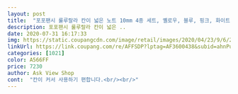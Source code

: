 ```yaml
---
layout: post 
title:  "포포팬시 룰루랄라 칸이 넓은 노트 10mm 4종 세트, 옐로우, 블루, 핑크, 화이트, 1세트" 
description: 포포팬시 룰루랄라 칸이 넓은 ..
date: 2020-07-31 16:17:33 
img: https://static.coupangcdn.com/image/retail/images/2020/04/23/9/6/2fecc829-dd1d-42db-b88b-487429bcac6e.jpg 
linkUrl: https://link.coupang.com/re/AFFSDP?lptag=AF3600438&subid=ahnPublicAsk&pageKey=1504464734&itemId=2583019444&vendorItemId=70575245759&traceid=V0-113-c522ac23974c57dc 
categories: [1021] 
color: A566FF 
price: 7230 
author: Ask View Shop 
cont:  "칸이 커서 사용하기 편합니다.<br/><br/>" 
---
```

